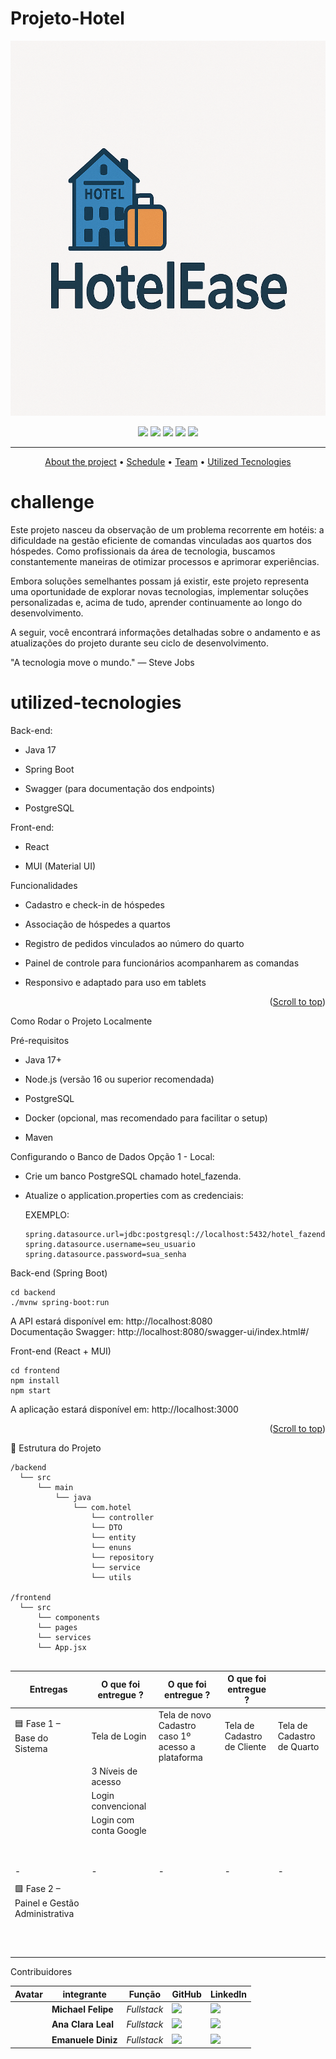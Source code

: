 # Projeto-Hotel

<img src="./documentation/Imagens/hotelesase.png" width="1050" height="600" alt="HotelEase">


<p align="center"> 
      <a>
            <img src="https://img.shields.io/badge/Backend Language%3A-Java-red"/>
      </a>
      <a>
            <img src="https://img.shields.io/badge/Banco%3A-Postgres-yellow"/>
      </a>
      <a>
            <img src="https://img.shields.io/badge/Frontend%3A-React.JS-blue"/>
      </a>
      <a>
            <img src="https://img.shields.io/badge/Framework%3A-SpringBoot-green"/>
      </a>
      <a>
            <img src="https://img.shields.io/badge/ProjetoPessoal%3A-Portifolio-orange"/>
      </a>
</p>

<hr>

<p align="center">
      <a href="#challenge">About the project</a> •
      <a href="#schedule">Schedule</a> •
      <a href="#team">Team</a> •
      <a href="#utilized-tecnologies">Utilized Tecnologies</a>
</p>

# challenge


Este projeto nasceu da observação de um problema recorrente em hotéis: a dificuldade na gestão eficiente de comandas vinculadas aos quartos dos hóspedes. Como profissionais da área de tecnologia, buscamos constantemente maneiras de otimizar processos e aprimorar experiências.​

Embora soluções semelhantes possam já existir, este projeto representa uma oportunidade de explorar novas tecnologias, implementar soluções personalizadas e, acima de tudo, aprender continuamente ao longo do desenvolvimento.​

A seguir, você encontrará informações detalhadas sobre o andamento e as atualizações do projeto durante seu ciclo de desenvolvimento.​

"A tecnologia move o mundo." — Steve Jobs​


# utilized-tecnologies
Back-end:

* Java 17

* Spring Boot

* Swagger (para documentação dos endpoints)

* PostgreSQL

Front-end:

* React

 * MUI (Material UI)

 Funcionalidades

* Cadastro e check-in de hóspedes

* Associação de hóspedes a quartos

* Registro de pedidos vinculados ao número do quarto

* Painel de controle para funcionários acompanharem as comandas

* Responsivo e adaptado para uso em tablets


<p align="right">(<a href="#top">Scroll to top</a>)</p>


Como Rodar o Projeto Localmente

Pré-requisitos

* Java 17+

* Node.js (versão 16 ou superior recomendada)

* PostgreSQL

* Docker (opcional, mas recomendado para facilitar o setup)

* Maven

Configurando o Banco de Dados
Opção 1 - Local:

* Crie um banco PostgreSQL chamado hotel_fazenda.

* Atualize o application.properties com as credenciais:

  EXEMPLO:

  ```
  spring.datasource.url=jdbc:postgresql://localhost:5432/hotel_fazenda
  spring.datasource.username=seu_usuario
  spring.datasource.password=sua_senha

  ```
Back-end (Spring Boot)
 
  ```
  cd backend
  ./mvnw spring-boot:run
  ```

A API estará disponível em: http://localhost:8080 <br>
Documentação Swagger: http://localhost:8080/swagger-ui/index.html#/  <br>
  
Front-end (React + MUI)

```
cd frontend
npm install
npm start

```

A aplicação estará disponível em: http://localhost:3000


<p align="right">(<a href="#top">Scroll to top</a>)</p>


📁 Estrutura do Projeto

```
/backend
  └── src
      └── main
          └── java
              └── com.hotel
                  └── controller
                  └── DTO
                  └── entity
                  └── enuns
                  └── repository
                  └── service
                  └── utils
            
/frontend
  └── src
      └── components
      └── pages
      └── services
      └── App.jsx


```

| Entregas            							|   O que foi entregue ?       |  O que foi entregue ?    |  O que foi entregue ?       |                                       |
| -------------------------------------------- | ---------------- | ---------------- | -------------------------------------------------------------- | ----------------------------------------------------- |
| 🟦 Fase 1 – Base do Sistema | Tela de Login | Tela de novo Cadastro caso 1º acesso a plataforma | Tela de Cadastro de Cliente  | Tela de Cadastro de Quarto |
| | 3 Níveis de acesso | | | |
| | Login convencional | | | |
| | Login com conta Google | | | |
| | | | | |
| | | | | |
| | | | | |
| | | | | |
| | | | | |
| | | | | |
| | | | | |
| | | | | |
| - | - | - | - | - |
| | | | | |
| 🟩 Fase 2 – Painel e Gestão Administrativa | | | | |
| | | | | |
| | | | | |
| | | | | |
| | | | | |
| | | | | |
| | | | | |
| | | | | |
| | | | | |
| | | | | |
| | | | | |
| | | | | |




Contribuidores

| Avatar            							| integrante         | Função           		| GitHub                                                      | LinkedIn                                              |
| -------------------------------------------- | ---------------- | ---------------- | -------------------------------------------------------------- | ----------------------------------------------------- |
| <img src = "" width="60" >|__Michael Felipe__| *Fullstack* | [![](https://bit.ly/3f9Xo0P)](https://github.com/Michaelfss/Michaelfss) | [![](https://bit.ly/2P1ZogM)](https://www.linkedin.com/in/michael-felipe-573b64167) |
| <img src = "" width="60" >|__Ana Clara Leal__| *Fullstack* | [![](https://bit.ly/3f9Xo0P)](https://github.com/heyanaleal)      | [![](https://bit.ly/2P1ZogM)](https://www.linkedin.com/in/ana-clara-oliveira-leal-723169220/) |
| <img src = "" width="60" >|__Emanuele Diniz__| *Fullstack* | [![](https://bit.ly/3f9Xo0P)](https://github.com/ecampos14) | [![](https://bit.ly/2P1ZogM)](https://www.linkedin.com/in/emanuele-diniz-campos-b14699181) |





